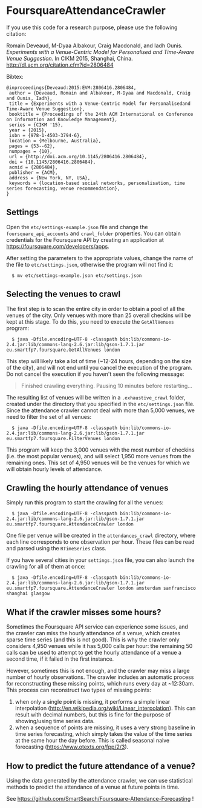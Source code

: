 FoursquareAttendanceCrawler
=============================

If you use this code for a research purpose, please use the following citation:

Romain Deveaud, M-Dyaa Albakour, Craig Macdonald, and Iadh Ounis. *Experiments with a Venue-Centric Model for Personalised and Time-Aware Venue Suggestion.* In CIKM 2015, Shanghai, China. http://dl.acm.org/citation.cfm?id=2806484

Bibtex:
```
@inproceedings{Deveaud:2015:EVM:2806416.2806484,
 author = {Deveaud, Romain and Albakour, M-Dyaa and Macdonald, Craig and Ounis, Iadh},
 title = {Experiments with a Venue-Centric Model for Personalisedand Time-Aware Venue Suggestion},
 booktitle = {Proceedings of the 24th ACM International on Conference on Information and Knowledge Management},
 series = {CIKM '15},
 year = {2015},
 isbn = {978-1-4503-3794-6},
 location = {Melbourne, Australia},
 pages = {53--62},
 numpages = {10},
 url = {http://doi.acm.org/10.1145/2806416.2806484},
 doi = {10.1145/2806416.2806484},
 acmid = {2806484},
 publisher = {ACM},
 address = {New York, NY, USA},
 keywords = {location-based social networks, personalisation, time series forecasting, venue recommendation},
} 
```


## Settings

Open the `etc/settings-example.json` file and change the `foursquare_api_accounts` and `crawl_folder` properties. You can obtain credentials for the Foursquare API by creating an application at https://foursquare.com/developers/apps.

After setting the parameters to the appropriate values, change the name of the file to `etc/settings.json`, otherwise the program will not find it:

```
  $ mv etc/settings-example.json etc/settings.json
```


## Selecting the venues to crawl

The first step is to scan the entire city in order to obtain a pool of all the venues of the city. Only venues with more than 25 overall checkins will be kept at this stage. To do this, you need to execute the `GetAllVenues` program:

```
  $ java -Dfile.encoding=UTF-8 -classpath bin:lib/commons-io-2.4.jar:lib/commons-lang-2.6.jar:lib/gson-1.7.1.jar eu.smartfp7.foursquare.GetAllVenues london
```

This step will likely take a lot of time (~12-24 hours, depending on the size of the city), and will not end until you cancel the execution of the program. Do not cancel the execution if you haven't seen the following message:

> Finished crawling everything. Pausing 10 minutes before restarting...

The resulting list of venues will be written in a `.exhaustive_crawl` folder, created under the directory that you specified in the `etc/settings.json` file. Since the attendance crawler cannot deal with more than 5,000 venues, we need to filter the set of all venues:

```
  $ java -Dfile.encoding=UTF-8 -classpath bin:lib/commons-io-2.4.jar:lib/commons-lang-2.6.jar:lib/gson-1.7.1.jar eu.smartfp7.foursquare.FilterVenues london
```

This program will keep the 3,000 venues with the most number of checkins (i.e. the most popular venues), and will select 1,950 more venues from the remaining ones. This set of 4,950 venues will be the venues for which we will obtain hourly levels of attendance.



## Crawling the hourly attendance of venues

Simply run this program to start the crawling for all the venues:

```
  $ java -Dfile.encoding=UTF-8 -classpath bin:lib/commons-io-2.4.jar:lib/commons-lang-2.6.jar:lib/gson-1.7.1.jar eu.smartfp7.foursquare.AttendanceCrawler london
```

One file per venue will be created in the `attendances_crawl` directory, where each line corresponds to one observation per hour. These files can be read and parsed using the `RTimeSeries` class.

If you have several cities in your `settings.json` file, you can also launch the crawling for all of them at once:

```
  $ java -Dfile.encoding=UTF-8 -classpath bin:lib/commons-io-2.4.jar:lib/commons-lang-2.6.jar:lib/gson-1.7.1.jar eu.smartfp7.foursquare.AttendanceCrawler london amsterdam sanfrancisco shanghai glasgow
```



## What if the crawler misses some hours?

Sometimes the Foursquare API service can experience some issues, and the crawler can miss the hourly attendance of a venue, which creates sparse time series (and this is not good).
This is why the crawler only considers 4,950 venues while it has 5,000 calls per hour: the remaining 50 calls can be used to attempt to get the hourly attendance of a venue a second time, if it failed in the first instance.

However, sometimes this is not enough, and the crawler may miss a large number of hourly observations.
The crawler includes an automatic process for reconstructing these missing points, which runs every day at ~12:30am.
This process can reconstruct two types of missing points:
  1. when only a single point is missing, it performs a simple linear interpolation (http://en.wikipedia.org/wiki/Linear_interpolation). This can result with decimal numbers, but this is fine for the purpose of showing/using time series data.
  2. when a sequence of points are missing, it uses a very strong baseline in time series forecasting, which simply takes the value of the time series at the same hour the day before. This is called seasonal naive forecasting (https://www.otexts.org/fpp/2/3).



## How to predict the future attendance of a venue?

Using the data generated by the attendance crawler, we can use statistical methods to predict the attendance of a venue at future points in time.

See https://github.com/SmartSearch/Foursquare-Attendance-Forecasting !
